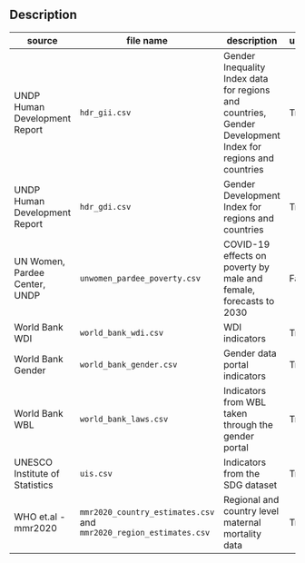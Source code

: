 ## Description

| source                         | file name                                                          | description                                                                                                | updates |
|--------------------------------|--------------------------------------------------------------------|------------------------------------------------------------------------------------------------------------|---------|
| UNDP Human Development Report  | `hdr_gii.csv`                                                      | Gender Inequality Index data for regions and countries, Gender Development Index for regions and countries | True    |
| UNDP Human Development Report  | `hdr_gdi.csv`                                                      | Gender Development Index for regions and countries                                                         | True    |
| UN Women, Pardee Center, UNDP  | `unwomen_pardee_poverty.csv`                                       | COVID-19 effects on poverty by male and female, forecasts to 2030                                          | False   |
| World Bank WDI                 | `world_bank_wdi.csv`                                               | WDI indicators                                                                                             | True    |
| World Bank Gender              | `world_bank_gender.csv`                                            | Gender data portal indicators                                                                              | True    |
| World Bank WBL                 | `world_bank_laws.csv`                                              | Indicators from WBL taken through the gender portal                                                        | True    |
| UNESCO Institute of Statistics | `uis.csv`                                                          | Indicators from the SDG dataset                                                                            | True    |
| WHO et.al - mmr2020            | `mmr2020_country_estimates.csv` and `mmr2020_region_estimates.csv` | Regional and country level maternal mortality data                                                         | True    |                               |                                                                    |                                                                                                                                                                                |         |
 
